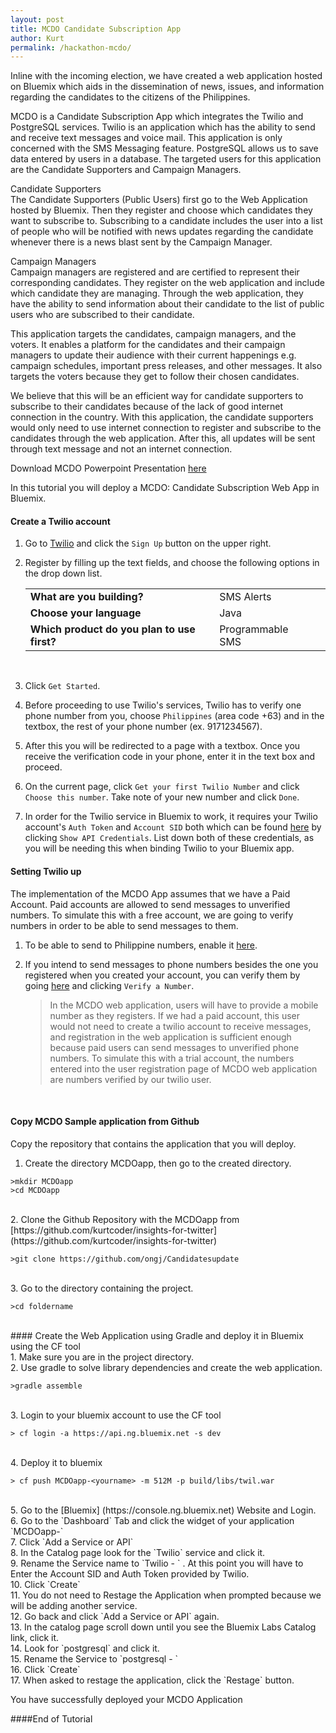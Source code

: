 ```yaml
---
layout: post
title: MCDO Candidate Subscription App
author: Kurt
permalink: /hackathon-mcdo/
---
```


Inline with the incoming election, we have created a web application hosted on Bluemix which aids in the dissemination of news, issues, and information regarding the candidates to the citizens of the Philippines.

MCDO is a Candidate Subscription App which integrates the Twilio and PostgreSQL services. Twilio is an application which has the ability to send and receive text messages and voice mail. This application is only concerned with the SMS Messaging feature. PostgreSQL allows us to save data entered by users in a database. The targeted users for this application are the Candidate Supporters and Campaign Managers.

Candidate Supporters <br>
The Candidate Supporters (Public Users) first go to the Web Application hosted by Bluemix. Then they register and choose which candidates they want to subscribe to. Subscribing to a candidate includes the user into a list of people who will be notified with news updates regarding the candidate whenever there is a news blast sent by the Campaign Manager.

Campaign Managers <br>
Campaign managers are registered and are certified to represent their corresponding candidates. They register on the web application and include which candidate they are managing. Through the web application, they have the ability to send information about their candidate to the list of public users who are subscribed to their candidate.

This application targets the candidates, campaign managers, and the voters. It enables a platform for the candidates and their campaign managers to update their audience with their current happenings e.g. campaign schedules, important press releases, and other messages. It also targets the voters because they get to follow their chosen candidates.

We believe that this will be an efficient way for candidate supporters to subscribe to their candidates because of the lack of good internet connection in the country. With this application, the candidate supporters would only need to use internet connection to register and subscribe to the candidates through the web application. After this, all updates will be sent through text message and not an internet connection.

Download MCDO Powerpoint Presentation [here](https://github.com/kurtcoder/twitterinsightsresources/blob/master/Insights-For-Twitter-Ley.pptx?raw=true)



In this tutorial you will deploy a MCDO: Candidate Subscription Web App in Bluemix.



#### Create a Twilio account
1. Go to [Twilio](https://www.twilio.com) and click the `Sign Up` button on the upper right.

2.  Register by filling up the text fields, and choose the following options in the drop down list.

	||||
	|---|---|---|
	| **What are you building?** | SMS Alerts|
	| **Choose your language** | Java |
	| **Which product do you plan to use first?** | Programmable SMS |
	
	<br>
4. Click `Get Started`.

5. Before proceeding to use Twilio's services, Twilio has to verify one phone number from you, choose `Philippines` (area code +63) and in the textbox, the rest of your phone number (ex. 9171234567).

6. After this you will be redirected to a page with a textbox. Once you receive the verification code in your phone, enter it in the text box and proceed.

8. On the current page, click `Get your first Twilio Number` and click `Choose this number`. Take note of your new number and click `Done`.

9.  In order for the Twilio service in Bluemix to work, it requires your Twilio account's `Auth Token` and `Account SID` both which can be found [here](https://www.twilio.com/user/account) by clicking `Show API Credentials`. List down both of these credentials, as you will be needing this when binding Twilio to your Bluemix app.

#### Setting Twilio up
The implementation of the MCDO App assumes that we have a Paid Account. Paid accounts are allowed to send messages to unverified numbers. To simulate this with a free account, we are going to verify numbers in order to be able to send messages to them. 

1. To be able to send to Philippine numbers, enable it [here](https://www.twilio.com/user/account/settings/international/sms).

2. If you intend to send messages to phone numbers besides the one you registered when you created your account, you can verify them by going [here](https://www.twilio.com/user/account/phone-numbers/verified) and clicking `Verify a Number`.


	>In the MCDO web application, users will have to provide a mobile number as they registers. If we had a paid account, this user would not need to create a twilio account to receive messages, and registration in the web application is sufficient enough because paid users can send messages to unverified phone numbers. To simulate this with a trial account, the numbers entered into the user registration page of MCDO web application are numbers verified by our twilio user.

	<br>
	
#### Copy MCDO Sample application from Github
Copy the repository that contains the application that you will deploy.
<br>
1. Create the directory MCDOapp, then go to the created directory.

```text		
>mkdir MCDOapp
>cd MCDOapp
```
<br>
2. Clone the Github Repository with the MCDOapp from [https://github.com/kurtcoder/insights-for-twitter](https://github.com/kurtcoder/insights-for-twitter)

```text		
>git clone https://github.com/ongj/Candidatesupdate
```
<br>
3. Go to the directory containing the project.

```text		
>cd foldername
```
<br>
#### Create the Web Application using Gradle and deploy it in Bluemix using the CF tool
<br>
1. Make sure you are in the project directory. <br>
2. Use gradle to solve library dependencies and create the web application.

```text		
>gradle assemble
```
<br>
3. Login to your bluemix account to use the CF tool

```text		
> cf login -a https://api.ng.bluemix.net -s dev
```
<br>
4. Deploy  it to bluemix

```text		
> cf push MCDOapp-<yourname> -m 512M -p build/libs/twil.war
```
<br>
5. Go to the [Bluemix] (https://console.ng.bluemix.net) Website and Login.<br>
6. Go to the `Dashboard` Tab and click the widget of your application `MCDOapp-<yourname>`<br>
7. Click `Add a Service or API`<br>
8. In the Catalog page look for the `Twilio` service and click it.<br>
9. Rename the Service name to `Twilio - <yourname>` . At this point you will have to Enter the Account SID and Auth Token provided by Twilio.<br>
10. Click `Create`<br>
11. You do not need to Restage the Application when prompted because we will be adding another service.<br>
12. Go back and click `Add a Service or API` again. <br>
13. In the catalog page scroll down until you see the Bluemix Labs Catalog link, click it.<br>
14. Look for `postgresql` and click it.<br>
15. Rename the Service to  `postgresql - <yourname>`<br>
16. Click `Create`<br>
17. When asked to restage the application, click the `Restage` button.<br>

You have successfully deployed your MCDO Application

####End of Tutorial

